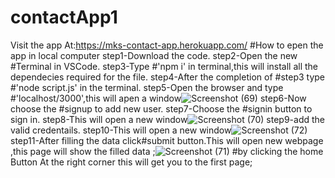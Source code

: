 # contactApp1
Visit the app At:https://mks-contact-app.herokuapp.com/
#How to epen the app in local computer
step1-Download the code.
step2-Open the new #Terminal in VSCode.
step3-Type #'npm i' in terminal,this will install all the dependecies required for the file.
step4-After the completion of #step3 type #'node script.js' in the terminal.
step5-Open the browser and type #'localhost/3000',this will apen a window![Screenshot (69)](https://user-images.githubusercontent.com/73746406/158024650-de5bc419-9db5-475d-ac2c-4e6dfb4f9f49.png)
step6-Now choose the #signup to add new user.
step7-Choose the #signin button to sign in.
step8-This will open a new window![Screenshot (70)](https://user-images.githubusercontent.com/73746406/158024834-0715d0c0-8f25-4348-a1f4-32bdf9cf9f95.png)
step9-add the valid credentails.
step10-This will open a new window![Screenshot (72)](https://user-images.githubusercontent.com/73746406/158024908-c341e215-e36f-4762-b5a7-47da0ca83d57.png)
step11-After filling the data click#submit button.This will open new webpage ,this page will show the filled data ;![Screenshot (71)](https://user-images.githubusercontent.com/73746406/158025024-b072fc9a-4856-4574-b709-20a585385f8d.png)
#by clicking the home Button At the right corner this will get you to the first page;




